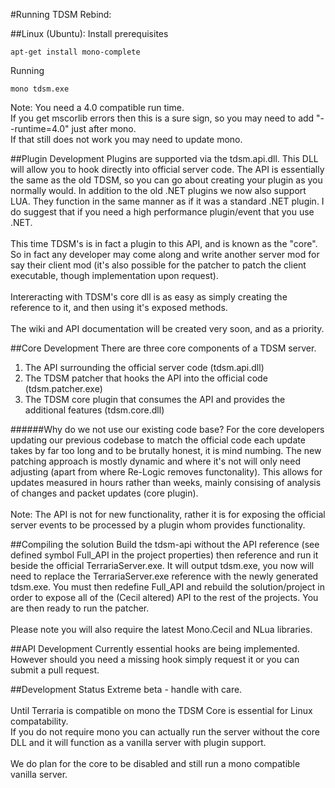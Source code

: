 #Running TDSM Rebind:

##Linux (Ubuntu):
Install prerequisites
```Batchfile
apt-get install mono-complete
```
Running
```Batchfile
mono tdsm.exe
```

Note:
You need a 4.0 compatible run time.
<br/>
If you get mscorlib errors then this is a sure sign, so you may need to add "--runtime=4.0" just after mono.
<br/>
If that still does not work you may need to update mono.

	
##Plugin Development
Plugins are supported via the tdsm.api.dll. This DLL will allow you to hook directly into official server code.
The API is essentially the same as the old TDSM, so you can go about creating your plugin as you normally would.
In addition to the old .NET plugins we now also support LUA. They function in the same manner as if it was a standard .NET plugin. I do suggest that if you need a high performance plugin/event that you use .NET.
<br/>
<br/>
This time TDSM's is in fact a plugin to this API, and is known as the "core". So in fact any developer may come along and write another server mod for say their client mod (it's also possible for the patcher to patch the client executable, though implementation upon request).
<br/>
<br/>
Intereracting with TDSM's core dll is as easy as simply creating the reference to it, and then using it's exposed methods.
<br/>
<br/>
The wiki and API documentation will be created very soon, and as a priority.

##Core Development
There are three core components of a TDSM server.
<br/>
 1. The API surrounding the official server code (tdsm.api.dll)
 2. The TDSM patcher that hooks the API into the official code (tdsm.patcher.exe)
 3. The TDSM core plugin that consumes the API and provides the additional features (tdsm.core.dll)

######Why do we not use our existing code base?
For the core developers updating our previous codebase to match the official code each update takes by far too long and to be brutally honest, it is mind numbing.
The new patching approach is mostly dynamic and where it's not will only need adjusting (apart from where Re-Logic removes functonality). This allows for updates measured in hours rather than weeks, mainly consising of analysis of changes and packet updates (core plugin).
<br/>
<br/>
Note: The API is not for new functionality, rather it is for exposing the official server events to be processed by a plugin whom provides functionality.

##Compiling the solution
Build the tdsm-api without the API reference (see defined symbol Full_API in the project properties) then reference and run it beside the official TerrariaServer.exe. 
It will output tdsm.exe, you now will need to replace the TerrariaServer.exe reference with the newly generated tdsm.exe.
You must then redefine Full_API and rebuild the solution/project in order to expose all of the (Cecil altered) API to the rest of the projects. You are then ready to run the patcher.
<br/>
<br/>
Please note you will also require the latest Mono.Cecil and NLua libraries.

##API Development
Currently essential hooks are being implemented. However should you need a missing hook simply request it or you can submit a pull request.

##Development Status
Extreme beta - handle with care.
<br/>
<br/>
Until Terraria is compatible on mono the TDSM Core is essential for Linux compatability.
<br/>
If you do not require mono you can actually run the server without the core DLL and it will function as a vanilla server with plugin support.
<br/>
<br/>
We do plan for the core to be disabled and still run a mono compatible vanilla server.
